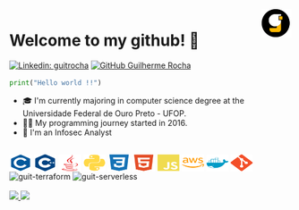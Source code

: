 
<img align="right" height="50em" src="https://github.com/guitrocha/guitrocha/blob/main/pics/gitcloud.gif"/>
<div>
  <h1>Welcome to my github! 👋</h1>
</div>

[![Linkedin: guitrocha](https://img.shields.io/badge/-guitrocha-blue?style=flat-square&logo=Linkedin&logoColor=white&link=https://www.linkedin.com/in/guitrocha/)](https://www.linkedin.com/in/guitrocha/)
[![GitHub Guilherme Rocha](https://img.shields.io/github/followers/guitrocha?label=follow&style=social)](https://github.com/guitrocha)

```python
print("Hello world !!")
```

- 🎓 I'm currently majoring in computer science degree at the Universidade Federal de Ouro Preto - UFOP.
- 👨‍💻 My programming journey started in 2016.
- 🧠 I'm an Infosec Analyst

<div style="display: inline_block"><br>
  <img align="center" alt="guit-c" height="30" width="40" src="https://raw.githubusercontent.com/devicons/devicon/master/icons/c/c-plain.svg">
  <img align="center" alt="guit-c++" height="30" width="40" src="https://raw.githubusercontent.com/devicons/devicon/master/icons/cplusplus/cplusplus-plain.svg">
  <img align="center" alt="guit-java" height="30" width="40" src="https://raw.githubusercontent.com/devicons/devicon/master/icons/java/java-plain.svg">
  <img align="center" alt="guit-python" height="30" width="40" src="https://raw.githubusercontent.com/devicons/devicon/master/icons/python/python-plain.svg">
  <img align="center" alt="guit-css3" height="30" width="40" src="https://raw.githubusercontent.com/devicons/devicon/master/icons/css3/css3-plain.svg">
  <img align="center" alt="guit-html5" height="30" width="40" src="https://raw.githubusercontent.com/devicons/devicon/master/icons/html5/html5-plain.svg">
  <img align="center" alt="guit-javascript" height="30" width="40" src="https://raw.githubusercontent.com/devicons/devicon/master/icons/javascript/javascript-plain.svg">
  <img align="center" alt="guit-amazonwebservices" height="30" width="40" src="https://raw.githubusercontent.com/devicons/devicon/master/icons/amazonwebservices/amazonwebservices-plain-wordmark.svg">
  <img align="center" alt="guit-docker" height="30" width="40" src="https://raw.githubusercontent.com/devicons/devicon/master/icons/docker/docker-plain.svg">
  <img align="center" alt="guit-git" height="30" width="40" src="https://raw.githubusercontent.com/devicons/devicon/master/icons/git/git-plain.svg">
  <img align="center" alt="guit-terraform" height="30" width="30" src="https://www.goetas.com/img/services/terraform.png">
  <img align="center" alt="guit-serverless" height="30" width="30" src="https://assets-global.website-files.com/60acbb950c4d66d0ab3e2007/60d841cfd24a7264a80c75fc_Serverless_logo.png">
  
</div>
<br>
<div>
  <a href="https://github.com/guitrocha">
  <img height="180em" src="https://github-readme-stats.vercel.app/api?username=guitrocha&show_icons=true&theme=vision-friendly-dark&include_all_commits=true&count_private=true"/>
  <img height="180em" src="https://github-readme-stats.vercel.app/api/top-langs/?username=guitrocha&layout=compact&langs_count=7&theme=vision-friendly-dark"/>
</div>
 


  
<!--
**guitrocha/guitrocha** is a ✨ _special_ ✨ repository because its `README.md` (this file) appears on your GitHub profile.

Here are some ideas to get you started:

- 🔭 I’m currently working on ...
- 🌱 I’m currently learning ...
- 👯 I’m looking to collaborate on ...
- 🤔 I’m looking for help with ...
- 💬 Ask me about ...
- 📫 How to reach me: ...
- 😄 Pronouns: ...
- ⚡ Fun fact: ...
-->
